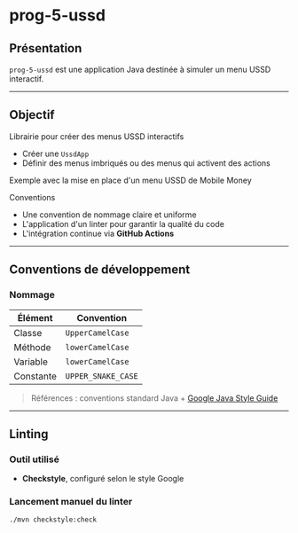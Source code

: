 # prog-5-ussd

## Présentation

`prog-5-ussd` est une application Java destinée à simuler un menu USSD interactif.

---

## Objectif

Librairie pour créer des menus USSD interactifs
- Créer une `UssdApp`
- Définir des menus imbriqués ou des menus qui activent des actions

Exemple avec la mise en place d'un menu USSD de Mobile Money

Conventions
- Une convention de nommage claire et uniforme
- L'application d'un linter pour garantir la qualité du code
- L'intégration continue via **GitHub Actions**

---

## Conventions de développement

### Nommage

| Élément   | Convention         |
|-----------|--------------------|
| Classe    | `UpperCamelCase`   |
| Méthode   | `lowerCamelCase`   |
| Variable  | `lowerCamelCase`   |
| Constante | `UPPER_SNAKE_CASE` |

> Références : conventions standard Java + [Google Java Style Guide](https://google.github.io/styleguide/javaguide.html)

---

## Linting

### Outil utilisé

- **Checkstyle**, configuré selon le style Google

### Lancement manuel du linter

```bash
./mvn checkstyle:check

